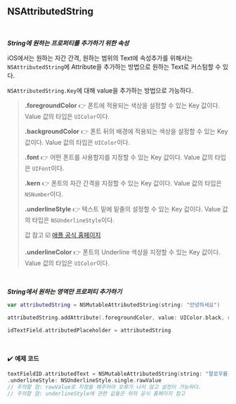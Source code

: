 ## NSAttributedString

<br>

***String에 원하는 프로퍼티를 추가하기 위한 속성***

 iOS에서는 원하는 자간 간격, 원하는 범위의 Text에 속성추가를 위해서는 `NSAttributedString`에 Attribute을 추가하는 방법으로 원하는 Text로 커스텀할 수 있다.

 `NSAttributedString.Key`에 대해 value을 추가하는 방법으로 가능하다.

> **.foregroundColor** 👉 폰트에 적용되는 색상을 설정할 수 있는 Key 값이다. Value 값의 타입은 `UIColor`이다.
>
> **.backgroundColor** 👉 폰트 뒤의 배경에 적용되는 색상을 설정할 수 있는 Key 값이다. Value 값의 타입은 `UIColor`이다.
>
> **.font** 👉 어떤 폰트를 사용할지를 지정할 수 있는 Key 값이다. Value 값의 타입은 `UIFont`이다.
>
> **.kern** 👉 폰트의 자간 간격을 지정할 수 있는 Key 값이다. Value 값의 타입은 `NSNumber`이다.
>
> **.underlineStyle** 👉 텍스트 밑에 밑줄의 설정할 수 있는 Key 값이다. Value 값의 타입은 `NSUnderlineStyle`이다. 
>
> 값 참고 ☑️ [애플 공식 홈페이지](https://developer.apple.com/documentation/uikit/nsunderlinestyle)
>
> **.underlineColor** 👉 폰트의 Underline 색상을 지정할 수 있는 Key 값이다. Value 값의 타입은 `UIColor`이다.

<br>

***String에서 원하는 영역만 프로퍼티 추가하기***

```swift
var attributedString = NSMutableAttributedString(string: "안녕하세요")

attributedString.addAttribute(.foregroundColor, value: UIColor.black, range: ("안녕하세요" as NSString).range(of: "안녕"))
        
idTextField.attributedPlaceholder = attributedString
```

<br>

✔️ **예제 코드**

```swift
textFieldID.attributedText = NSMutableAttributedString(string: "팔로우를 한 후, 멋진 상품을 놓치지말고", attributes: [.font: UIFont(name: "KoPubWorldDotumPM", size: 15)!, .foregroundColor: UIColor.greyishBrown, NSAttributedString.Key.kern: CGFloat(-0.3), 
.underlineStyle: NSUnderlineStyle.single.rawValue
// 주의할 점: rawValue로 지정을 해주어야 오류가 나지 않고 설정이 가능하다.
// 주의할 점: underlineStyle에 관한 값들은 위의 공식 홈페이지 참고                                                                                                     ])
```

<br>



